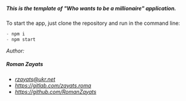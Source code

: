 ##### This is the template of "Who wants to be a millionaire" application.

To start the app, just clone the repository and run in the command line:

```javascript
- npm i 
- npm start
```

*Author:*
##### *Roman Zayats*
- *rzayats@ukr.net*
- *https://gitlab.com/zayats.roma*
- *https://github.com/RomanZayats*